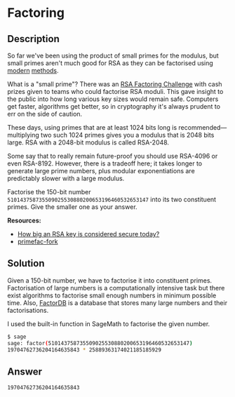 # Factoring

## Description

So far we've been using the product of small primes for the modulus, but small primes aren't much good for RSA as they can be factorised using [modern](https://en.wikipedia.org/wiki/Lenstra_elliptic-curve_factorization) [methods](https://en.wikipedia.org/wiki/General_number_field_sieve).  

What is a "small prime"? There was an [RSA Factoring Challenge](https://en.wikipedia.org/wiki/RSA_Factoring_Challenge) with cash prizes given to teams who could factorise RSA moduli. This gave insight to the public into how long various key sizes would remain safe. Computers get faster, algorithms get better, so in cryptography it's always prudent to err on the side of caution.  

These days, using primes that are at least 1024 bits long is recommended—multiplying two such 1024 primes gives you a modulus that is 2048 bits large. RSA with a 2048-bit modulus is called RSA-2048.  

Some say that to really remain future-proof you should use RSA-4096 or even RSA-8192. However, there is a tradeoff here; it takes longer to generate large prime numbers, plus modular exponentiations are predictably slower with a large modulus.  

Factorise the 150-bit number `510143758735509025530880200653196460532653147` into its two constituent primes. Give the smaller one as your answer.  

**Resources:**  

- [How big an RSA key is considered secure today?](https://crypto.stackexchange.com/questions/1978/how-big-an-rsa-key-is-considered-secure-today/1982#1982)  
- [primefac-fork](https://github.com/elliptic-shiho/primefac-fork)

## Solution

Given a 150-bit number, we have to factorise it into constituent primes. Factorisation of large numbers is a computationally intensive task but there exist algorithms to factorise small enough numbers in minimum possible time. Also, [FactorDB](factordb.com) is a database that stores many large numbers and their factorisations. 

I used the built-in function in SageMath to factorise the given number.

```bash
$ sage
sage: factor(510143758735509025530880200653196460532653147)
19704762736204164635843 * 25889363174021185185929
```

## Answer

`19704762736204164635843`
